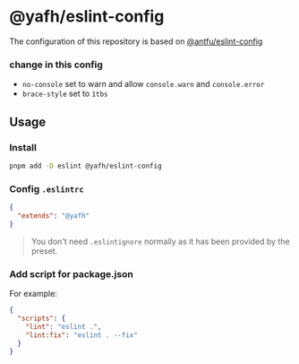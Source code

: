 # @yafh/eslint-config

The configuration of this repository is based on [@antfu/eslint-config](https://github.com/antfu/eslint-config)

### change in this config

- `no-console` set to warn and allow `console.warn` and `console.error`
- `brace-style` set to `1tbs`

## Usage

### Install

```bash
pnpm add -D eslint @yafh/eslint-config
```

### Config `.eslintrc`

```json
{
  "extends": "@yafh"
}
```

> You don't need `.eslintignore` normally as it has been provided by the preset.

### Add script for package.json

For example:

```json
{
  "scripts": {
    "lint": "eslint .",
    "lint:fix": "eslint . --fix"
  }
}
```